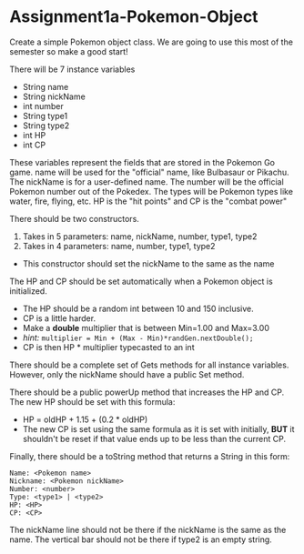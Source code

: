 # Assignment1a-Pokemon-Object

Create a simple Pokemon object class. We are going to use this most of the semester so make a good start!

There will be 7 instance variables
  * String name
  * String nickName
  * int number
  * String type1
  * String type2
  * int HP
  * int CP
  
These variables represent the fields that are stored in the Pokemon Go game. name will be used for the "official" name, like Bulbasaur or Pikachu. The nickName is for a user-defined name. The number will be the official Pokemon number out of the Pokedex. The types will be Pokemon types like water, fire, flying, etc. HP is the "hit points" and CP is the "combat power"

There should be two constructors.
 1. Takes in 5 parameters: name, nickName, number, type1, type2
 2. Takes in 4 parameters: name, number, type1, type2
  * This constructor should set the nickName to the same as the name 
  
The HP and CP should be set automatically when a Pokemon object is initialized. 
 * The HP should be a random int between 10 and 150 inclusive.
 * CP is a little harder.
  * Make a **double** multiplier that is between Min=1.00 and Max=3.00
  * *hint:*  ```multiplier = Min + (Max - Min)*randGen.nextDouble();```
  * CP is then HP * multiplier typecasted to an int
  
There should be a complete set of Gets methods for all instance variables. However, only the nickName should have a public Set method.

There should be a public powerUp method that increases the HP and CP. The new HP should be set with this formula:
 * HP = oldHP + 1.15 + (0.2 * oldHP)
 * The new CP is set using the same formula as it is set with initially, **BUT** it shouldn't be reset if that value ends up to be less than the current CP.
  
Finally, there should be a toString method that returns a String in this form:
```
Name: <Pokemon name>
Nickname: <Pokemon nickName>
Number: <number>
Type: <type1> | <type2>
HP: <HP>
CP: <CP>
```
The nickName line should not be there if the nickName is the same as the name. The vertical bar should not be there if type2 is an empty string.
  
